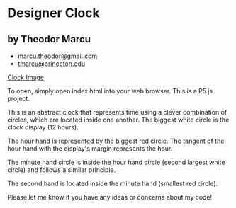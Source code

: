 # Designer Clock
## by Theodor Marcu

* marcu.theodor@gmail.com
* tmarcu@princeton.edu

[Clock Image]()

To open, simply open index.html into your web browser. This is a
P5.js project.

This is an abstract clock that represents time using a clever
combination of circles, which are located inside
one another. The biggest white circle is the clock display (12 hours).

The hour hand is represented by the biggest red circle. The tangent of
the hour hand with the display's margin represents the hour.

The minute hand circle is inside the hour hand circle (second largest
white circle) and follows a similar principle.

The second hand is located inside the minute hand (smallest red circle).

Please let me know if you have any ideas or concerns about my code!
